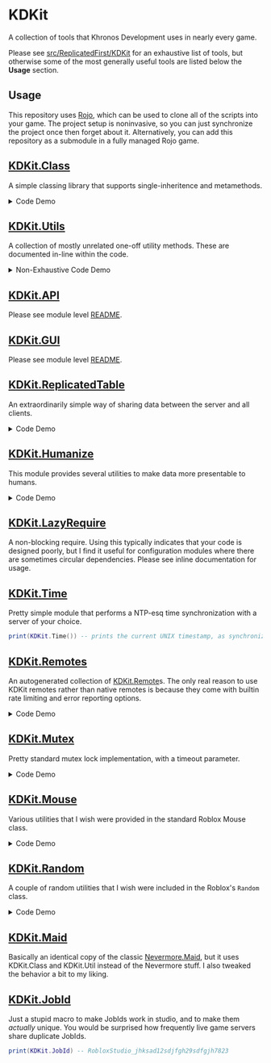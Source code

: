 # KDKit
A collection of tools that Khronos Development uses in nearly every game.

Please see [src/ReplicatedFirst/KDKit](src/ReplicatedFirst/KDKit) for an exhaustive list of tools, but otherwise some of the most generally useful tools are listed below the **Usage** section.

## Usage
This repository uses [Rojo](https://rojo.space/), which can be used to clone all of the scripts into your game. The project setup is noninvasive, so you can just synchronize the project once then forget about it. Alternatively, you can add this repository as a submodule in a fully managed Rojo game.

## [KDKit.Class](src/ReplicatedFirst/KDKit/Class.lua)
A simple classing library that supports single-inheritence and metamethods.

<details>
<summary>Code Demo</summary>

```lua
local KDKit = require(game:GetService("ReplicatedFirst"):WaitForChild("KDKit"))

-- Person superclass
local Person = KDKit.Class.new("Person")
function Person:__init(first, last)
    self.name = {
        first = first,
        last = last,
    }
end
function Person:__tostring()
    return self.name.first .. " " .. self.name.last
end

-- Student subclass
local Student = KDKit.Class.new("Student", Person)
function Student:__init(first, last, graduationYear)
    Student.__super.__init(self, first, last)
    self.graduationYear = graduationYear
end
function Student:__tostring()
    return Student.__super.__tostring(self) .. ", who graduates in " .. self.graduationYear
end

-- demo of working class
local student = Student.new("John", "Doe", 2024)
print(student.name.first) -- "John"
print(student.name.last) -- "Doe"
print(student.graduationYear) -- 2024
print(student) -- "John Doe, who graduates in 2024"

-- also, you can check some of the class attributes
print(student.__class == Student) -- true
print(student.__class.__super == Person) -- true
print(KDKit.Class:isSubClass(Student, Person)) -- true

-- and you can create static methods or variables
Student.static.xyz = 123
print(Student.xyz) -- 123
print(student.xyz) -- nil

-- which are inherited as well
Person.static.abc = 456
print(Student.abc) -- 456
```
</details>

## [KDKit.Utils](src/ReplicatedFirst/KDKit/Utils.lua)
A collection of mostly unrelated one-off utility methods. These are documented in-line within the code.

<details>
<summary>Non-Exhaustive Code Demo</summary>

### Copypasta that I won't be including in each demo
```lua
local KDKit = require(game:GetService("ReplicatedFirst"):WaitForChild("KDKit"))
local Utils = KDKit.Utils
```

### Utils.try
```lua
Utils:try(function()
    print(("Hello %d"):format("world"))
end)
    :catch(function(traceback)
        print("this function runs only when an error is raised")
        warn(traceback)
    end)
    :proceed(function()
        print("This function is never executed, because the `try` failed.")
    end)
    :after(function(traceback)
        print("This function will always run")
        print("and `traceback` will either be `nil` or a string, depending on whether or not an error occurred")
    end)
    :raise() -- re-raises the error, if one occurred
    :result() -- returns the result of the original function (assuming that :raise() didn't raise an error)
```

### Utils.repr
```lua
Utils:repr("hello") -- returns "'hello'"
Utils:repr(123) -- returns "123"
Utils:repr(123.456) -- returns "123.456"
Utils:repr(nil) -- returns "nil"
Utils:repr(true) -- returns "true"
Utils:repr(Enum.Material.Concrete) -- returns "Enum.Material.Concrete"
Utils:repr(Enum.Material) -- returns "Enum.Material"
Utils:repr(workspace.MyModel.MyPart) -- returns "<Instance.Part> Workspace.MyModel.MyPart"
Utils:repr({a=1,b=2,c={d=3,e='abc'}}) -- returns "{ ['a'] = 1, ['b'] = 2, ['c'] = { ['d'] = 3, ['e'] = 'abc' } }"
```

### Utils.pluck
```lua
Utils:pluck({ Vector3.new(1,2,3), Vector3.new(4,5,6) }, "X") -- returns { 1, 4 }
Utils:pluck({ workspace.a, workspace.b }, function(part) return part:GetAttribute("xyz") end)) -- returns whatever those attributes are
```

### Utils.any/Utils.all
```lua
Utils:any({false, true, false}) -- returns true
Utils:any({false, false}) -- returns false
Utils:any({}) -- returns false
Utils:any({1, 2, 3, -5}, function(x) return x < 0 end) -- returns true

Utils:all({true, true, true}) -- returns true
Utils:all({false, true}) -- returns false
Utils:all({}) -- returns true
Utils:all({1, 2, 3}, function(x) return x > 0 end) -- returns true
```

### Utils.split
```lua
Utils:split("Hello there, my name is Gabe!") -- returns { "Hello", "there,", "my", "name", "is", "Gabe!" }
Utils:split("  \r\n whitespace   is  \t\t    stripped   \n ") -- returns { "whitespace", "is", "stripped" }
Utils:split("a_b_c", "_") -- returns { "a", "b", "c" }
Utils:split("abc123xyz", "%d") -- returns { "abc", "xyz" }
```

### Utils.characters
```lua
Utils:characters("abc") -- returns { "a", "b", "c" }
```

## Utils.sum
```lua
Utils:sum({1, 2, 3}) -- returns 6
Utils:sum({1, 2, 3}, math.sqrt) -- returns 4.146264369941973
```

## Utils.min/Utils.max
```lua
Utils:min({1, 2, 3}) -- returns 1
Utils:max({1, 2, 3}) -- returns 3
Utils:max({1, 2, 3}, math.sqrt) -- returns 1.7320508075688772
```

## Utils.unique
```lua
Utils:unique({1, 1, 2, 3, 3, 2, 4}) -- {1, 2, 3, 4} (although the order is not guaranteed)
```

## Utils.select/Utils.reject
```lua
Utils:select({-3, -2, -1, 0, 1, 2, 3}, function(x) return x <= 0 end) -- {-3, -2, -1, 0}
Utils:reject({-3, -2, -1, 0, 1, 2, 3}, function(x) return x <= 0 end) -- {1, 2, 3}
```

### And many, many more
- Utils.weld
- Utils.strip
- Utils.map
- Utils.keys
- Utils.shallowEqual/Utils.deepEqual
- Utils.ensure
- Utils.isLower/Utils.isUpper
- Utils.isAlphanumeric/Utils.isAlpha/Utils.isNumeric
- Utils.startsWith/Utils.endsWith
- Utils.bisect/Utils.insort
- Utils.invert
- Utils.aggregateErrors
- Utils.find
- Utils.partTouchesPoint
- Utils.guiObjectIsOnTopOfAnother
- Utils.getBlankPart
- Utils.callable
- Utils.getattr
- Utils.lerp/Utils.unlerp
- Utils.extend
- Utils.merge
- Utils.makeSerializable
- Utils.isLinearArray
</details>

## [KDKit.API](src/ReplicatedFirst/KDKit/API)

Please see module level [README](src/ReplicatedFirst/KDKit/API/README.md).

## [KDKit.GUI](src/ReplicatedFirst/KDKit/API)

Please see module level [README](src/ReplicatedFirst/KDKit/GUI/README.md).

## [KDKit.ReplicatedTable](src/ReplicatedFirst/KDKit/ReplicatedTable)

An extraordinarily simple way of sharing data between the server and all clients.

<details>
<summary>Code Demo</summary>

On the server:
```lua
ReplicatedTable.someValue = 0
while task.wait() do
    ReplicatedTable.someValue += 1
end
```

On the clients:
```lua
while task.wait() do
    local theValue = ReplicatedTable.someValue()
    print(theValue)
end

-- or, what the module was really designed for:
ReplicatedTable.someValue(function(theValue)
    print("the value has changed to:", theValue)
end)
```

You can replicate any table in this manner (assuming it only contains data which can be stored in attributes), so maybe something like
```lua
-- on the server
ReplicatedTable.playerData = {}
game.Players.PlayerAdded:Connect(function(player)
    ReplicatedTable.playerData[player.UserId] = {
        money = 123,
        experience = 456,
        gems = 789,
    }
end)

-- on the client
ReplicatedTable.playerData[game.Players.LocalPlayer.UserId](function(myData)
    if myData == nil then
        print("data not loaded yet...")
    else
        print("I have", myData.gems, "gems")
    end
end)
```

Note that the client side will never error, so you could do something like
```lua
ReplicatedTable.invalid.path.that.doesnt.exist(function(data)
    print(data) -- will print `nil` exactly one time (for the initial call) then will never get called again
end)
```
</details>

## [KDKit.Humanize](src/ReplicatedFirst/KDKit/Humanize.lua)

This module provides several utilities to make data more presentable to humans.
<details>
<summary>Code Demo</summary>

```lua
local KDKit = require(game:GetService("ReplicatedFirst"):WaitForChild("KDKit"))
local Humanize = KDKit.Humanize
```

## Humanize.casing
Transforms the casing of strings, from any source casing to any requested destination casing.
```lua
Humanize:casing("hello world", "pascal") -- returns "HelloWorld"
Humanize:casing("hello_world", "sentence") -- returns "Hello world"
Humanize:casing("HelloWorld", "none") -- returns "hello world"
Humanize:casing("HelloWorld", "camel") -- returns "helloWorld"
Humanize:casing("complex_-_Strings are \t REASONABLY_SUPPORTED!", "upperKebab") -- returns "COMPLEX-STRINGS-ARE-REASONABLY-SUPPORTED"
```
Supported modes are:
* `none`: `hello world`
* `sentence`: `Hello world`
* `title`: `Hello World`
* `pascal`: `HelloWorld`
* `camel`: `helloWorld`
* `snake`: `hello_world`
* `upperSnake`: `HELLO_WORLD`
* `kebab`: `hello-world`
* `upperKebab`: `HELLO-WORLD`
* `acronym`: `hw`
* `upperAcronym`: `HW`
* `dottedAcronym`: `h.w.`
* `upperDottedAcronym`: `H.W.`

## Humanize.list
Creates human readable lists from Lua tables.
```lua
Humanize:list({"a", "b", "c"}) -- returns "a, b, and c"
Humanize:list({"x"}) -- returns "x"
Humanize:list({"a", "b", "c"}, 2) -- returns "a, b, and 1 other item"
Humanize:list({"a", "b", "c", "d", "e"}, 3, "letter") -- returns "a, b, c, and 2 other letters"
```

## Humanize.plural
Pluralizes English nouns, with support for irregular nouns.
```lua
Humanize:plural("item") -- returns "items"
Humanize:plural("knife") -- returns "knives"
Humanize:plural("Option") -- returns "Options"
Humanize:plural("LIST") -- returns "LISTS"
Humanize:plural("example", 5) -- returns "examples"
Humanize:plural("example", 1) -- returns "example"
Humanize:plural("example", 0) -- returns "examples"
Humanize:plural("STUFF", 5) -- returns "STUFFS"
Humanize:plural("fish", 5) -- returns "fish"
```

## Humanize.timestamp
Formats UNIX timestamps.
```lua
Humanize:timestamp(0, nil, true) -- returns "1970-01-01 12:00:00 AM GMT"
```

## Humanize.timeDelta
Formats secondly time deltas as human understandable periods.
```lua
Humanize:timeDelta(10) -- returns "10 seconds"
Humanize:timeDelta(65) -- returns "1 minute"
Humanize:timeDelta(90) -- returns "1 minute"
Humanize:timeDelta(120) -- returns "2 minutes"
Humanize:timeDelta(3600) -- returns "1 hour"
Humanize:timeDelta(86400) -- returns "1 day"
Humanize:timeDelta(86400 * 7) -- returns "1 week"
Humanize:timeDelta(86400 * 365) -- returns "1 year"

Humanize:timeDelta(10, true) -- returns "10s"
Humanize:timeDelta(300, true) -- returns "5m"
Humanize:timeDelta(86400 * 365, true) -- returns "1y"

Humanize:timeDelta(-10, true) -- returns "-10s"
Humanize:timeDelta(-86400 * 7 * 3) -- returns "-3 weeks"
```

## Humanize.percent
Opinionated way of displaying odds.
```lua
Humanize:percent(-0.5) -> "0%"
Humanize:percent(1 / 1_000_000) -> "0%"
Humanize:percent(0.1 / 100) -> "<1%"
Humanize:percent(5 / 100) -> "5%"
Humanize:percent(5.3 / 100) -> "5.3%"
Humanize:percent(73.8 / 100) -> "74%"
Humanize:percent(99.9999 / 100) -> "99%"
Humanize:percent(100 / 100) -> "100%"
Humanize:percent(500 / 100) -> "100%"
```

## Humanize.number
A way of formatting numbers, with lots of options.
```lua
Humanize:number(1) -> "1"
Humanize:number(123.456) -> "123.456"
Humanize:number(2 / 3, { decimalPlaces = 3 }) -> "0.667"
Humanize:number(math.pi * 1000000, { addCommas = true, decimalPlaces = 4 }) -> "3,141,592.6536"
Humanize:number(1, { decimalPlaces = 4, removeTrailingZeros = false }) -> "1.0000"
```

## Humanize.money
Similar to Humanize.number, but specifically designed for formatting money.
```lua
"$" .. Humanize:money(1) -> "$1.00"
"$" .. Humanize:money(15.8277) -> "$15.82"
Humanize:money(25.87, true) -> "25"
Humanize:money(13, true) -> "13"
Humanize:money(5, false, "dollar") -> "5.00 dollars"
Humanize:money(3, true, "gem") -> "5 gems"
Humanize:money(85.98, false, "pound") -> "85.98 pounds"
```

## Humanize.hex/Humanize.unhex
Useful for displaying binary data, or obfuscating potentially confusing error messages.
```lua
local hello = Humanize:hex("hello")
local whitespace = Humanize:hex("\0\n\t\v\0")

print(hello) -- 68656C6C6F
print(whitespace) -- 000A090B00

print(Humanize:unhex(hello)) -- hello
print(Humanize:unhex(whitespace)) -- "\0\n\t\v\0"
```

## Humanize.colorToHex/Humanize.hexToColor
Pretty self explanatory.
```lua
local black = Humanize:colorToHex(Color3.fromRGB(0, 0, 0))
local blue = Humanize:colorToHex(Color3.fromRGB(59, 124, 217))
local white = Humanize:colorToHex(Color3.fromRGB(255, 255, 255))

print(black, blue, white) -- 000000 3B7CD9 FFFFFF

Humanize:colorToHex(black) -- returns Color3.fromRGB(0, 0, 0)
Humanize:colorToHex(blue) -- returns Color3.fromRGB(59, 124, 217)
Humanize:colorToHex(white) -- returns Color3.fromRGB(255, 255, 255))
```
</details>

## [KDKit.LazyRequire](src/ReplicatedFirst/KDKit/LazyRequire.lua)
A non-blocking require. Using this typically indicates that your code is designed poorly, but I find it useful for configuration modules where there are sometimes circular dependencies.
Please see inline documentation for usage.

## [KDKit.Time](src/ReplicatedFirst/KDKit/Time.lua)
Pretty simple module that performs a NTP-esq time synchronization with a server of your choice.

```lua
print(KDKit.Time()) -- prints the current UNIX timestamp, as synchronized with the host server.
```

## [KDKit.Remotes](src/ReplicatedFirst/KDKit/Remotes)
An autogenerated collection of [KDKit.Remote](src/ReplicatedFirst/KDKit/Remote.lua)s. The only real reason to use KDKit remotes rather than native remotes is because they come with builtin rate limiting and error reporting options.

<details>
<summary>Code Demo</summary>

Usage is pretty simple
```lua
-- server
KDKit.Remotes.myRemote(game.Players.SomePlayer, "argument")

-- client
KDKit.Remotes.myRemote:connect(function(argument)
    print(argument) -- "argument"
end)
```
</details>

## [KDKit.Mutex](src/ReplicatedFirst/KDKit/Mutex.lua)
Pretty standard mutex lock implementation, with a timeout parameter.

<details>
<summary>Code Demo</summary>

```lua
local mtx = Mutex.new(3) -- 3 second timeout

task.defer(function()
    mtx:lock(function()
        print("E")
    end)
end)

mtx:lock(function(unlock)
    print("A")
    task.wait(5)
    print("B")
    unlock(function()
        mtx:lock(function()
            print("C")
        end)
    end)
    print("D")
end)
```

output:
```
> A
(3 seconds later)
> error: mutex lock timed out
(2 seconds later)
> B
> C
> D
```
</details>

## [KDKit.Mouse](src/ReplicatedFirst/KDKit/Mouse.lua)
Various utilities that I wish were provided in the standard Roblox Mouse class.

<details>
<summary>Code Demo</summary>

Icon Layering:
```lua
Mouse:setIcon("context1", "rbxasset://id1")
Mouse:setIcon("context2", "rbxasset://id2")

print(Mouse.instance.Icon) -- "rbxasset://id2"
Mouse:setIcon("context2", nil)
print(Mouse.instance.Icon) -- "rbxasset://id1"
Mouse:setIcon("context1", nil)
print(Mouse.instance.Icon) -- ""
```

Gui inset agnostic position:
```lua
Mouse:getPosition(true) -- 100, 100
Mouse:getPosition(false) -- 100, 64
```

ScreenPointToRay shortcut
```lua
Mouse:getRay() -- Vector3.new(whatever)
```

</details>

## [KDKit.Random](src/ReplicatedFirst/KDKit/Random)
A couple of random utilities that I wish were included in the Roblox's `Random` class.

<details>
<summary>Code Demo</summary>

```lua
KDKit.Random:choice({1, 2, 3}) -- 3
KDKit.Random:linearChoice({1, 2, 3}) -- 1 (exactly the same as :choice, but is optimized for tables with numeric keys)
KDKit.Random:keyChoice({a=1, b=2, c=3}) -- "b"
KDKit.Random:weightedChoice({a=10, b=1, c=1}) -- "a" (it is 10 times more likely to choose A then it is to choose B or C - in 120 calls, it will choose 100 A's, 10 B's, and 10 C's)

KDKit.Random:color() -- Color3.fromHSV(0.34, 0.89, 0.22)
KDKit.Random:vector() -- Vector3.new(0.08, -0.73, 0.29)
KDKit.Random:enum(Enum.Material) -- Enum.Material.Concrete

KDKit.Random:shuffle({"a", "b", "c", "d"}) -- { "c", "b", "a", "d" }

KDKit.Random:uuid(8) -- "aVj8a2LK"
KDKit.Random:withSeed(123, function() print(KDKit.Random:uuid(4)) end) -- tIaJ
KDKit.Random:withSeed(123, function() print(KDKit.Random:uuid(4)) end) -- tIaJ

KDKit.Random:number() -- a number on interval [0, 1)
KDKit.Random:number(8) -- a number on interval [0, 8)
KDKit.Random:number(10, 50) -- a number on interval [10, 50)
KDKit.Random:number(NumberRange.new(3, 4)) -- a number on interval [3, 4)
```

</details>

## [KDKit.Maid](src/ReplicatedFirst/KDKit/Maid.lua)
Basically an identical copy of the classic [Nevermore.Maid](https://github.com/Quenty/NevermoreEngine/tree/f953eb8650073a3da5b551239c87e8d9391bc858/src/maid), but it uses KDKit.Class and KDKit.Util instead of the Nevermore stuff. I also tweaked the behavior a bit to my liking.

## [KDKit.JobId](src/ReplicatedFirst/KDKit/JobId.lua)

Just a stupid macro to make JobIds work in studio, and to make them _actually_ unique. You would be surprised how frequently live game servers share duplicate JobIds.

```lua
print(KDKit.JobId) -- RobloxStudio_jhksad12sdjfgh29sdfgjh7823
```
